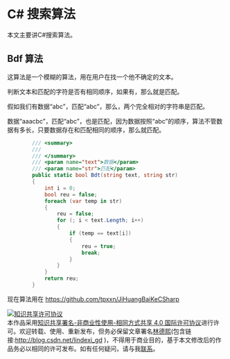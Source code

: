 # C# 搜索算法

本文主要讲C#搜索算法。

<!--more-->
<!-- CreateTime:2019/12/24 9:27:49 -->


<div id="toc"></div>

<!--cdsn-->

## Bdf 算法

这算法是一个模糊的算法，用在用户在找一个他不确定的文本。

判断文本和匹配的字符是否有相同顺序，如果有，那么就是匹配。

假如我们有数据“abc”，匹配“abc”，那么，两个完全相对的字符串是匹配。

数据“aaacbc”，匹配“abc”，也是匹配，因为数据按照“abc”的顺序，算法不管数据有多长，只要数据存在和匹配相同的顺序，那么就匹配。

```csharp
        /// <summary>
        /// 
        /// </summary>
        /// <param name="text">数据</param>
        /// <param name="str">匹配</param>
        public static bool Bdt(string text, string str)
        {
            int i = 0;
            bool reu = false;
            foreach (var temp in str)
            {
                reu = false;
                for (; i < text.Length; i++)
                {
                    if (temp == text[i])
                    {
                        reu = true;
                        break;
                    }
                }
            }
            return reu;
        }

```


现在算法用在 https://github.com/tpxxn/JiHuangBaiKeCSharp

<a rel="license" href="http://creativecommons.org/licenses/by-nc-sa/4.0/"><img alt="知识共享许可协议" style="border-width:0" src="https://licensebuttons.net/l/by-nc-sa/4.0/88x31.png" /></a><br />本作品采用<a rel="license" href="http://creativecommons.org/licenses/by-nc-sa/4.0/">知识共享署名-非商业性使用-相同方式共享 4.0 国际许可协议</a>进行许可。欢迎转载、使用、重新发布，但务必保留文章署名[林德熙](http://blog.csdn.net/lindexi_gd)(包含链接:http://blog.csdn.net/lindexi_gd )，不得用于商业目的，基于本文修改后的作品务必以相同的许可发布。如有任何疑问，请与我[联系](mailto:lindexi_gd@163.com)。  